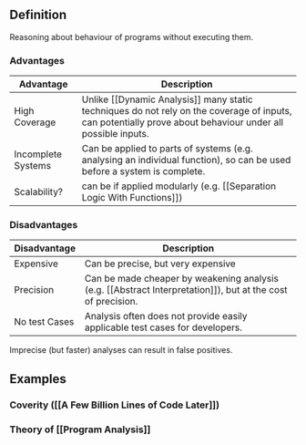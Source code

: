 ## Definition
Reasoning about behaviour of programs without executing them.
### Advantages
| Advantage | Description |
| ---- | ---- |
| High Coverage | Unlike [[Dynamic Analysis]] many static techniques do not rely on the coverage of inputs, can potentially prove about behaviour under all possible inputs. |
| Incomplete Systems | Can be applied to parts of systems (e.g. analysing an individual function), so can be used before a system is complete. |
| Scalability? | can be if applied modularly (e.g. [[Separation Logic With Functions]]) |
### Disadvantages
| Disadvantage | Description |
| ---- | ---- |
| Expensive | Can be precise, but very expensive |
| Precision | Can be made cheaper by weakening analysis (e.g. [[Abstract Interpretation]]), but at the cost of precision. |
| No test Cases | Analysis often does not provide easily applicable test cases for developers. |

Imprecise (but faster) analyses can result in false positives.
## Examples
### Coverity ([[A Few Billion Lines of Code Later]])
### Theory of [[Program Analysis]]
